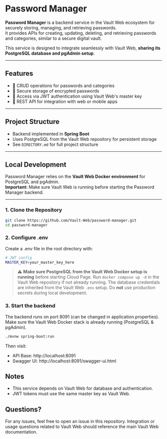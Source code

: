 # Password Manager

**Password Manager** is a backend service in the Vault Web ecosystem for securely storing, managing, and retrieving passwords.  
It provides APIs for creating, updating, deleting, and retrieving passwords and categories, similar to a secure digital vault.

This service is designed to integrate seamlessly with Vault Web, **sharing its PostgreSQL database and pgAdmin setup**.

---

## Features

- 🔹 CRUD operations for passwords and categories  
- 🔹 Secure storage of encrypted passwords  
- 🔹 Access via JWT authentication using Vault Web's master key  
- 🔹 REST API for integration with web or mobile apps  

---

## Project Structure

- Backend implemented in **Spring Boot**  
- Uses PostgreSQL from the Vault Web repository for persistent storage  
- See `DIRECTORY.md` for full project structure  

---

## Local Development

Password Manager relies on the **Vault Web Docker environment** for PostgreSQL and pgAdmin.  
**Important:** Make sure Vault Web is running before starting the Password Manager backend.

---

### 1. Clone the Repository

```bash
git clone https://github.com/Vault-Web/password-manager.git
cd password-manager
```

### 2. Configure .env 

Create a .env file in the root directory with:
```bash
# JWT config
MASTER_KEY=your_master_key_here
```
> ⚠️ **Make sure PostgreSQL from the Vault Web Docker setup is running** before starting Cloud Page. Run `docker compose up -d` in the Vault Web repository if not already running. The database credentials are inherited from the Vault Web `.env` setup. Do **not** use production secrets during local development.

### 3. Start the backend
The backend runs on port 8091 (can be changed in application.properties). Make sure the Vault Web Docker stack is already running (PostgreSQL & pgAdmin).
```bash
./mvnw spring-boot:run
```

Then visit:
- API Base: http://localhost:8091
- Swagger UI: http://localhost:8091/swagger-ui.html

## Notes
- This service depends on Vault Web for database and authentication.
- JWT tokens must use the same master key as Vault Web.

## Questions?
For any issues, feel free to open an issue in this repository. Integration or usage questions related to Vault Web should reference the main Vault Web documentation.
